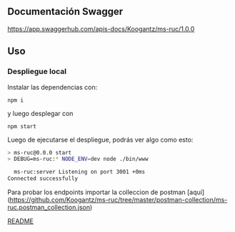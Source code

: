 ## Documentación Swagger

https://app.swaggerhub.com/apis-docs/Koogantz/ms-ruc/1.0.0

## Uso

### Despliegue local

Instalar las dependencias con:

```
npm i
```

y luego desplegar con

```
npm start
```

Luego de ejecutarse el despliegue, podrás ver algo como esto:

```bash
> ms-ruc@0.0.0 start
> DEBUG=ms-ruc:* NODE_ENV=dev node ./bin/www

  ms-ruc:server Listening on port 3001 +0ms
Connected successfully
```
Para probar los endpoints importar la colleccion de postman [aquí] (https://github.com/Koogantz/ms-ruc/tree/master/postman-collection/ms-ruc.postman_collection.json)

[README](../README.md)
